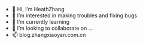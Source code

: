 - 👋 Hi, I’m HeathZhang
- 👀 I’m interested in making troubles and fixing bugs
- 🌱 I’m currently learning 
- 💞️ I’m looking to collaborate on ...
- 📫 blog.zhangxiaoyan.com.cn

<!---
ZhangJoker/ZhangJoker is a ✨ special ✨ repository because its `README.md` (this file) appears on your GitHub profile.
You can click the Preview link to take a look at your changes.
--->
